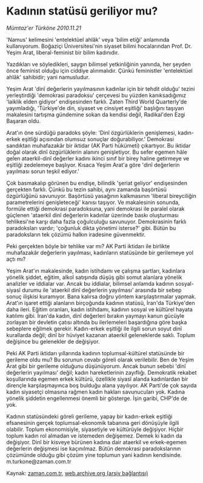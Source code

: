 # Kadının statüsü geriliyor mu?

*Mümtaz'er Türköne 2010.11.21*

<td class="news-spot">
<p>'Namus' kelimesini 'entelektüel ahlâk' veya 'bilim etiği' anlamında kullanıyorum. Boğaziçi Üniversitesi'nin siyaset bilimi hocalarından Prof. Dr. Yeşim Arat, liberal-feminist bir bilim kadınıdır.</p>
<p><p>Yazdıkları ve söyledikleri, saygın bilimsel yetkinliğinin yanında, her şeyden önce feminist olduğu için ciddiye alınmalıdır. Çünkü feministler 'entelektüel ahlâk' sahibidir; yani namusludur.
<p>Yeşim Arat 'dinî değerlerin yayılmasının kadınlar için bir tehdit olduğu' tezini yerleştirdiği 'demokrasi paradoksu' çerçevesi bu yüzden kanıksadığımız 'laiklik elden gidiyor' endişesinden farklı. Zaten Third World Quarterly'de yayımladığı, 'Türkiye'de din, siyaset ve cinsiyet eşitliği' başlığını taşıyan makalesini tartışma gündemine sokan da kendisi değil, Radikal'den Ezgi Başaran oldu.
<p>Arat'ın öne sürdüğü paradoks şöyle: 'Dinî özgürlüklerin genişlemesi, kadın-erkek eşitliği açısından olumsuz sonuçlar doğurabiliyor.' Demokrasi sandıktan muhafazakâr bir iktidar (AK Parti hükümeti) çıkartıyor. Bu iktidar doğal olarak dinî özgürlüklerin alanını genişletiyor. Bu sefer egemen hâle gelen ataerkil-dinî değerler kadını ikinci sınıf bir birey haline getirmeye ve eşitliği zedelemeye başlıyor. Kısaca Yeşim Arat'a göre 'dinî değerlerin yayılması sorun teşkil ediyor.'
<p>Çok basmakalıp görünen bu endişe, bilindik 'şeriat geliyor' endişesinden gerçekten farklı. Çünkü bu tezin sahibi, aynı zamanda başörtüsü özgürlüğünü savunuyor. Başörtüsü yasağının kalkmasının 'liberal bireyciliğin parametrelerini genişleteceği' kanısı taşıyor. Ve makalesinin sonunda, formüle ettiği demokrasi paradoksuna, yani demokrasi ile paralel olarak güçlenen 'ataerkil dinî değerlerin kadınlar üzerinde baskı oluşturması tehlikesi'ne karşı daha fazla çoğulculuğu savunuyor. Demokrasinin farklı paradoksları vardır; 'çoğunluk dikta yönetimi isterse?' gibi. Bütün bu paradoksların tek çözümü halkın iradesine güvenmektir.
<p>Peki gerçekten böyle bir tehlike var mı? AK Parti iktidarı ile birlikte muhafazakâr değerlerin yayılması, kadınların statüsünde bir gerilemeye yol açtı mı?
<p>Yeşim Arat'ın makalesinde, kadın istihdamı ve çalışma şartları, kadınlara yönelik şiddet, eğitim, alkol satışında düşüş gibi somut alanlara yönelik analizler ve iddialar var. Ancak bu iddialar, bilimsel anlamda kadının sosyal-siyasî durumu ile 'ataerkil dinî değerlerin yayılması' arasında bir sebep sonuç ilişkisi kuramıyor. Bana kalırsa doğru yöntem karşılaştırmalar yapmak. Arat'ın işaret ettiği alanların birçoğunda kadının statüsü, İran'da Türkiye'den daha ileri. Eğitim oranları, kadın istihdamı, kadının sosyal ve kültürel hayata katılımı gibi. İran'da kadın, dinî değerleri bırakın yaymayı kanun gücüyle zorlayan bir devletin çatısı altında bu ilerlemeleri başardığına göre başka sebeplere eğilmek gerekir. Kadın-erkek eşitliği ile ilgili sorun soyut dinî kurallarda değil; dinî bir hüviyet kazanan ataerkil geleneklerde saklı. Toplum değişince bu gelenekler de değişiyor.
<p>Peki AK Parti iktidarı yıllarında kadının toplumsal-kültürel statüsünde bir gerileme oldu mu? Bu sorunun cevabı göreli olarak verilebilir. Ben de Yeşim Arat gibi bir gerileme olduğunu düşünüyorum. Ancak bunun sebebi 'dinî değerlerin yayılması' değil; kadın hareketlerinin zayıflığı. Demokratik rekabet koşullarında egemen erkek kültürü, özellikle siyasî alanda kadınlardan bir dirençle karşılaşmayınca boş bulduğu alana yayılıyor. AK Parti'de çok sayıda kadın siyasetçi olmasına rağmen kadın hakları savunucuları yok. Kadına yönelik şiddetin engellenmesi önemli bir gösterge. İşin garibi, CHP'de de yok.
<p>Kadının statüsündeki göreli gerileme, yapay bir kadın-erkek eşitliği efsanesinin gerçek toplumsal-ekonomik tabanına geri dönüşüyle ilgili olabilir. Toplum ekonomisiyle, siyasetiyle ve kültürüyle değişiyor. Hiçbir toplum kadın rol almadan ve istemeden değişemez. Demek ki kadın da değişiyor. Dinî bir kisveye bürünen kadına dair ataerkil ve erkek-egemen değerlerin değişmesi ise kaçınılmaz. Bütün demokrasi paradokslarının çözümünde olduğu gibi çözüm yine toplumun yani kadının kendisinde. m.turkone@zaman.com.tr</p>
<a href="http://web.archive.org/web/20101130155908/mailto:m.turkone@zaman.com.tr">
</a></p></p></p></p></p></p></p></p></td>

Kaynak: [zaman.com.tr](http://zaman.com.tr/yazar.do?yazino=1055006), [web.archive.org (arşiv bağlantısı)](http://web.archive.org/web/20101130155908/http://zaman.com.tr/yazar.do?yazino=1055006)
